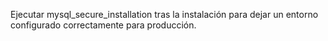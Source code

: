 Ejecutar mysql_secure_installation tras la instalación para dejar un entorno configurado correctamente para producción.
